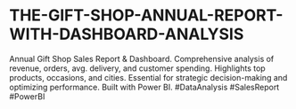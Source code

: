 # THE-GIFT-SHOP-ANNUAL-REPORT-WITH-DASHBOARD-ANALYSIS
Annual Gift Shop Sales Report &amp; Dashboard. Comprehensive analysis of revenue, orders, avg. delivery, and customer spending. Highlights top products, occasions, and cities. Essential for strategic decision-making and optimizing performance. Built with Power BI. #DataAnalysis #SalesReport #PowerBI
